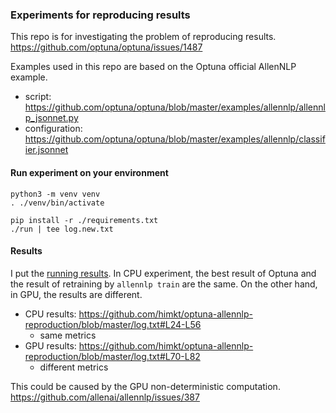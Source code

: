 ### Experiments for reproducing results

This repo is for investigating the problem of reproducing results.
https://github.com/optuna/optuna/issues/1487

Examples used in this repo are based on the Optuna official AllenNLP example.
- script: https://github.com/optuna/optuna/blob/master/examples/allennlp/allennlp_jsonnet.py
- configuration: https://github.com/optuna/optuna/blob/master/examples/allennlp/classifier.jsonnet


#### Run experiment on your environment

```
python3 -m venv venv
. ./venv/bin/activate

pip install -r ./requirements.txt
./run | tee log.new.txt
```


#### Results

I put the [running results](./log.txt).
In CPU experiment, the best result of Optuna and the result of retraining by `allennlp train` are the same.
On the other hand, in GPU, the results are different.

- CPU results: https://github.com/himkt/optuna-allennlp-reproduction/blob/master/log.txt#L24-L56
  - same metrics
- GPU results: https://github.com/himkt/optuna-allennlp-reproduction/blob/master/log.txt#L70-L82
  - different metrics

This could be caused by the GPU non-deterministic computation.
https://github.com/allenai/allennlp/issues/387
